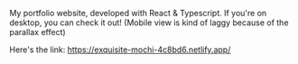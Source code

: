 My portfolio website, developed with React & Typescript. If you're on desktop, you can check it out! (Mobile view is kind of laggy because of the parallax effect)

Here's the link: https://exquisite-mochi-4c8bd6.netlify.app/
